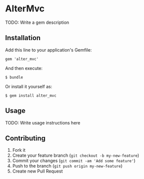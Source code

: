 # AlterMvc

TODO: Write a gem description

## Installation

Add this line to your application's Gemfile:

    gem 'alter_mvc'

And then execute:

    $ bundle

Or install it yourself as:

    $ gem install alter_mvc

## Usage

TODO: Write usage instructions here

## Contributing

1. Fork it
2. Create your feature branch (`git checkout -b my-new-feature`)
3. Commit your changes (`git commit -am 'Add some feature'`)
4. Push to the branch (`git push origin my-new-feature`)
5. Create new Pull Request

